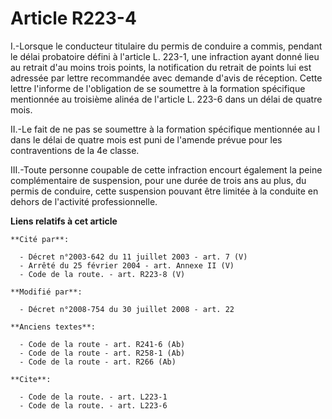 # Article R223-4

I.-Lorsque le conducteur titulaire du permis de conduire a commis, pendant le délai probatoire défini à l'article L. 223-1,
une infraction ayant donné lieu au retrait d'au moins trois points, la notification du retrait de points lui est adressée par
lettre recommandée avec demande d'avis de réception. Cette lettre l'informe de l'obligation de se soumettre à la formation
spécifique mentionnée au troisième alinéa de l'article L. 223-6 dans un délai de quatre mois. 

II.-Le fait de ne pas se soumettre à la formation spécifique mentionnée au I dans le délai de quatre mois est puni de
l'amende prévue pour les contraventions de la 4e classe. 

III.-Toute personne coupable de cette infraction encourt également la peine complémentaire de suspension, pour une durée de
trois ans au plus, du permis de conduire, cette suspension pouvant être limitée à la conduite en dehors de l'activité
professionnelle.

**Liens relatifs à cet article**

	**Cité par**:

	  - Décret n°2003-642 du 11 juillet 2003 - art. 7 (V)
	  - Arrêté du 25 février 2004 - art. Annexe II (V)
	  - Code de la route. - art. R223-8 (V)

	**Modifié par**:

	  - Décret n°2008-754 du 30 juillet 2008 - art. 22

	**Anciens textes**:

	  - Code de la route - art. R241-6 (Ab)
	  - Code de la route - art. R258-1 (Ab)
	  - Code de la route - art. R266 (Ab)

	**Cite**:

	  - Code de la route. - art. L223-1
	  - Code de la route. - art. L223-6
